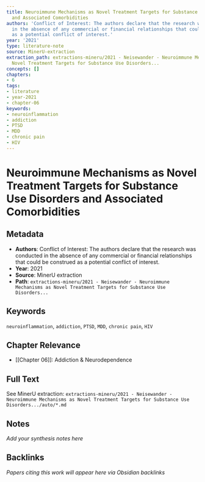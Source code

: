 ```yaml
---
title: Neuroimmune Mechanisms as Novel Treatment Targets for Substance Use Disorders
  and Associated Comorbidities
authors: 'Conflict of Interest: The authors declare that the research was conducted
  in the absence of any commercial or financial relationships that could be construed
  as a potential conflict of interest.'
year: '2021'
type: literature-note
source: MinerU-extraction
extraction_path: extractions-mineru/2021 - Neisewander - Neuroimmune Mechanisms as
  Novel Treatment Targets for Substance Use Disorders...
concepts: []
chapters:
- 6
tags:
- literature
- year-2021
- chapter-06
keywords:
- neuroinflammation
- addiction
- PTSD
- MDD
- chronic pain
- HIV
---
```


# Neuroimmune Mechanisms as Novel Treatment Targets for Substance Use Disorders and Associated Comorbidities

## Metadata

- **Authors**: Conflict of Interest: The authors declare that the research was conducted in the absence of any commercial or financial relationships that could be construed as a potential conflict of interest.
- **Year**: 2021
- **Source**: MinerU extraction
- **Path**: `extractions-mineru/2021 - Neisewander - Neuroimmune Mechanisms as Novel Treatment Targets for Substance Use Disorders...`

## Keywords

`neuroinflammation`, `addiction`, `PTSD`, `MDD`, `chronic pain`, `HIV`

## Chapter Relevance

- [[Chapter 06]]: Addiction & Neurodependence

## Full Text

See MinerU extraction: `extractions-mineru/2021 - Neisewander - Neuroimmune Mechanisms as Novel Treatment Targets for Substance Use Disorders.../auto/*.md`

## Notes

*Add your synthesis notes here*

## Backlinks

*Papers citing this work will appear here via Obsidian backlinks*

